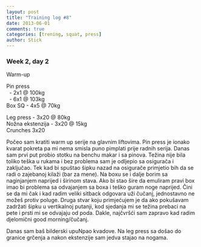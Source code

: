 ```yaml
---
layout: post
title: "Training log #8"
date: 2013-06-01
comments: true
categories: [trening, squat, press]
author: Stick
---
```


### Week 2, day 2

Warm-up

Pin press   
&nbsp; - 2x1 @ 100kg  
&nbsp; - 6x1 @ 103kg   
Box SQ - 4x5 @ 70kg  

Leg press - 3x20 @ 80kg  
Nožna ekstenzija - 3x20 @ 15kg  
Crunches 3x20  

Počeo sam kratiti warm up serije na glavnim liftovima. Pin press je ionako kvarat pokreta pa mi nema smisla puno pimplati prije radnih serija. Danas sam prvi put probio stotku na benchu makar i sa pinova. Težina nije bila toliko teška u rukama i bez problema sam je odljepio sa osigurača i zaključao. Tek kad bi spuštao šipku nazad na osigurače primjetio bih da se radi o zajebanoj kilaži (bar za mene). Na boxu se i dalje borim sa naginjanjem naprijed i širinom stava. Ako bi stao šire da emuliram pravi box imao bi problema sa odvajanjem sa boxa i teško guram noge naprijed. Čini se da mi čak i kad radim veliki sitback odgovara uži čučanj, jednostavno ne možeš protiv poluge. Druga stvar koju primjećujem je da ako pokušavam zadržati šipku u vertikalnoj putanji, kod sjedanja mi se težina prebaci na pete i prsti mi se odvajaju od poda. Dakle, najčvršći sam zapravo kad radim djelomični good morning/čučanj. 

Danas sam baš bilderski upuNpao kvadove. Na leg press sa došao do granice grčenja a nakon ekstenzije sam jedva stajao na nogama. 



